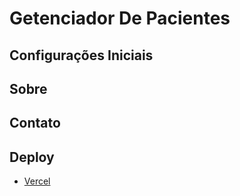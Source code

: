# Getenciador De Pacientes

## Configurações Iniciais

## Sobre

## Contato

## Deploy
- [Vercel](https://gerenciador-de-pacientes.vercel.app/)
